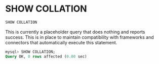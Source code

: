 # SHOW COLLATION

```sql
SHOW COLLATION
```

This is currently a placeholder query that does nothing and reports success. This is in place to maintain compatibility with frameworks and connectors that automatically execute this statement.

```sql
mysql> SHOW COLLATION;
Query OK, 0 rows affected (0.00 sec)
```
<!-- proofread -->